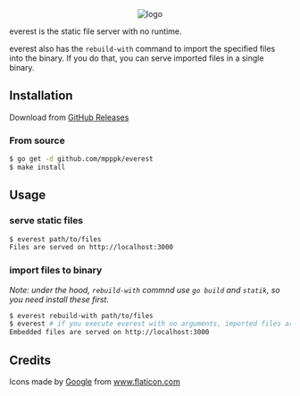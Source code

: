 <div align="center">
<img src="https://raw.github.com/wiki/mpppk/everest/images/logo.png" title="logo">

</div>

everest is the static file server with no runtime.

everest also has the `rebuild-with` command to import the specified files into the binary.
If you do that, you can serve imported files in a single binary.

## Installation

Download from [GitHub Releases](https://github.com/mpppk/everest/releases)

### From source

```bash
$ go get -d github.com/mpppk/everest
$ make install
```

## Usage
### serve static files

```bash
$ everest path/to/files
Files are served on http://localhost:3000
```

### import files to binary

*Note: under the hood, `rebuild-with` commnd use `go build` and `statik`, so you need install these first.*

```bash
$ everest rebuild-with path/to/files
$ everest # if you execute everest with no arguments, imported files are served.
Embedded files are served on http://localhost:3000
```

## Credits

<div>Icons made by <a href="https://www.flaticon.com/authors/google" title="Google">Google</a> from <a href="https://www.flaticon.com/" title="Flaticon">www.flaticon.com</a></div>